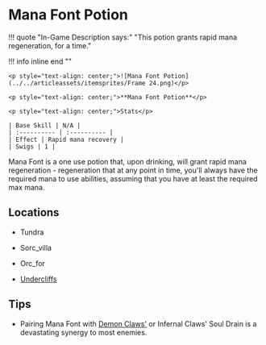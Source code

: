 # **Mana Font Potion**

!!! quote "In-Game Description says:"
    "This potion grants rapid mana regeneration, for a time."

!!! info inline end ""

    <p style="text-align: center;">![Mana Font Potion](../../articleassets/itemsprites/Frame 24.png)</p>

    <p style="text-align: center;">**Mana Font Potion**</p>

    <p style="text-align: center;">Stats</p>

    | Base Skill | N/A |
    | :---------- | :---------- |
    | Effect | Rapid mana recovery |
    | Swigs | 1 |

Mana Font is a one use potion that, upon drinking, will grant rapid mana regeneration - regeneration that at any point in time, you'll always have the required mana to use abilities, assuming that you have at least the required max mana.

## **Locations**

- Tundra

- Sorc_villa

- Orc_for

- [Undercliffs](../../Regions/undercliffs.md)

## **Tips**

- Pairing Mana Font with [Demon Claws'](../MartialArts/demon-claws.md) or Infernal Claws' Soul Drain is a devastating synergy to most enemies.